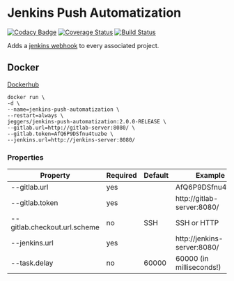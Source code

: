 Jenkins Push Automatization
===========================

[![Codacy Badge](https://api.codacy.com/project/badge/Grade/68b851244e904f60abba9cca74c2ead1)](https://www.codacy.com/app/eggers-julian/jenkins-push-automatization)
[![Coverage Status](https://coveralls.io/repos/julian-eggers/jenkins-push-automatization/badge.svg?branch=master&service=github)](https://coveralls.io/github/julian-eggers/jenkins-push-automatization?branch=master)
[![Build Status](https://travis-ci.org/julian-eggers/jenkins-push-automatization.svg?branch=master)](https://travis-ci.org/julian-eggers/jenkins-push-automatization)

Adds a [jenkins webhook](http://kohsuke.org/2011/12/01/polling-must-die-triggering-jenkins-builds-from-a-git-hook/) to every associated project.

## Docker
[Dockerhub](https://hub.docker.com/r/jeggers/jenkins-push-automatization/)

```
docker run \
-d \
--name=jenkins-push-automatization \
--restart=always \
jeggers/jenkins-push-automatization:2.0.0-RELEASE \
--gitlab.url=http://gitlab-server:8080/ \
--gitlab.token=AfQ6P9DSfnu4tuzbe \
--jenkins.url=http://jenkins-server:8080/
```

### Properties
| Property | Required | Default | Example |
| -------- | -------- | ------- | ------- |
| --gitlab.url | yes |  | AfQ6P9DSfnu4tuzbe |
| --gitlab.token | yes |  | http://gitlab-server:8080/ |
| --gitlab.checkout.url.scheme | no | SSH | SSH or HTTP |
| --jenkins.url | yes |  | http://jenkins-server:8080/ |
| --task.delay | no | 60000 | 60000 (in milliseconds!) |
